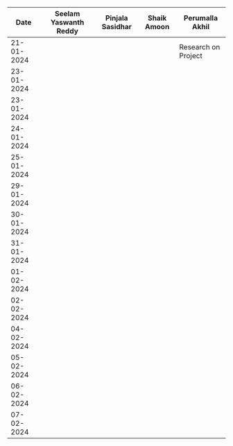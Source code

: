 | Date       | Seelam Yaswanth Reddy        | Pinjala Sasidhar          | Shaik Amoon          | Perumalla Akhil         |
| --------   | ---------------------------- | --------------------------| -------------------- | ------------------------|
| 21-01-2024 |                              |                           |                      |  Research on Project    |
| 23-01-2024 |                              |                           |                      |                         |
| 23-01-2024 |                              |                           |                      |                         |
| 24-01-2024 |                              |                           |                      |                         |
| 25-01-2024 |                              |                           |                      |                         |
| 29-01-2024 |                              |                           |                      |                         |
| 30-01-2024 |                              |                           |                      |                         |
| 31-01-2024 |                              |                           |                      |                         |
| 01-02-2024 |                              |                           |                      |                         |
| 02-02-2024 |                              |                           |                      |                         |
| 04-02-2024 |                              |                           |                      |                         |
| 05-02-2024 |                              |                           |                      |                         |
| 06-02-2024 |                              |                           |                      |                         |
| 07-02-2024 |                              |                           |                      |                         |


